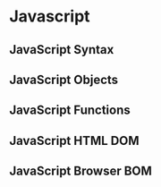 # Javascript

## JavaScript Syntax





## JavaScript Objects





## JavaScript Functions





## JavaScript HTML DOM





## JavaScript Browser BOM

